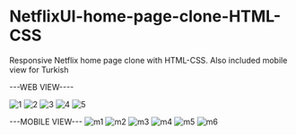 # NetflixUI-home-page-clone-HTML-CSS
Responsive Netflix home page clone with HTML-CSS. Also included mobile view for Turkish


---WEB VIEW----

![1](https://user-images.githubusercontent.com/101708004/185058879-2446ccec-fdcc-493f-88d6-d2033bedc974.PNG)
![2](https://user-images.githubusercontent.com/101708004/185058891-9f053caa-2d33-4193-9ffc-546609296461.PNG)
![3](https://user-images.githubusercontent.com/101708004/185058895-8f10a08d-39a9-42ad-9d6d-5c2a945d0bcb.PNG)
![4](https://user-images.githubusercontent.com/101708004/185058898-0a88618f-2779-4495-867b-6ab6a045fcc9.PNG)
![5](https://user-images.githubusercontent.com/101708004/185058901-f71b1d07-3c17-4fae-bb2b-c87653f43d59.PNG)


---MOBILE VIEW---
![m1](https://user-images.githubusercontent.com/101708004/185059023-644edd2d-9396-46fe-9fb8-62b1a61157f4.PNG)
![m2](https://user-images.githubusercontent.com/101708004/185059036-708831fc-9a1c-4c6f-86fd-1163c582213a.PNG)
![m3](https://user-images.githubusercontent.com/101708004/185059039-b981661f-21f3-4f0a-9352-c04f48c7f9d8.PNG)
![m4](https://user-images.githubusercontent.com/101708004/185059047-381d0a4e-f43a-4063-9a37-984489bc8518.PNG)
![m5](https://user-images.githubusercontent.com/101708004/185059048-e2fba237-b0e5-4de7-9f57-816a9886a046.PNG)
![m6](https://user-images.githubusercontent.com/101708004/185059051-a256b00e-005f-487a-a856-4d94a80f9101.PNG)
